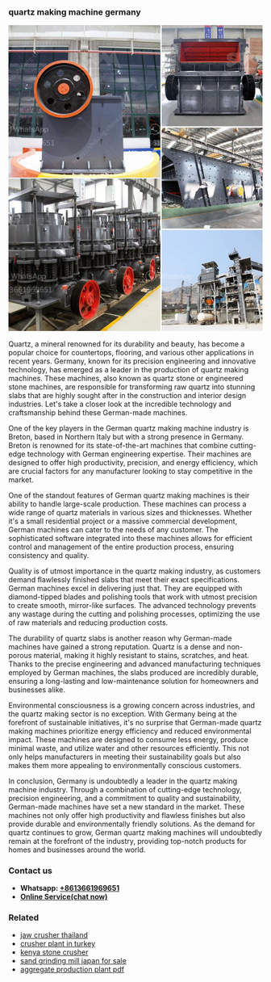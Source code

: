 <h3>quartz making machine germany</h3><img src='1708587246.jpg' alt=''><p>Quartz, a mineral renowned for its durability and beauty, has become a popular choice for countertops, flooring, and various other applications in recent years. Germany, known for its precision engineering and innovative technology, has emerged as a leader in the production of quartz making machines. These machines, also known as quartz stone or engineered stone machines, are responsible for transforming raw quartz into stunning slabs that are highly sought after in the construction and interior design industries. Let's take a closer look at the incredible technology and craftsmanship behind these German-made machines.</p><p>One of the key players in the German quartz making machine industry is Breton, based in Northern Italy but with a strong presence in Germany. Breton is renowned for its state-of-the-art machines that combine cutting-edge technology with German engineering expertise. Their machines are designed to offer high productivity, precision, and energy efficiency, which are crucial factors for any manufacturer looking to stay competitive in the market.</p><p>One of the standout features of German quartz making machines is their ability to handle large-scale production. These machines can process a wide range of quartz materials in various sizes and thicknesses. Whether it's a small residential project or a massive commercial development, German machines can cater to the needs of any customer. The sophisticated software integrated into these machines allows for efficient control and management of the entire production process, ensuring consistency and quality.</p><p>Quality is of utmost importance in the quartz making industry, as customers demand flawlessly finished slabs that meet their exact specifications. German machines excel in delivering just that. They are equipped with diamond-tipped blades and polishing tools that work with utmost precision to create smooth, mirror-like surfaces. The advanced technology prevents any wastage during the cutting and polishing processes, optimizing the use of raw materials and reducing production costs.</p><p>The durability of quartz slabs is another reason why German-made machines have gained a strong reputation. Quartz is a dense and non-porous material, making it highly resistant to stains, scratches, and heat. Thanks to the precise engineering and advanced manufacturing techniques employed by German machines, the slabs produced are incredibly durable, ensuring a long-lasting and low-maintenance solution for homeowners and businesses alike.</p><p>Environmental consciousness is a growing concern across industries, and the quartz making sector is no exception. With Germany being at the forefront of sustainable initiatives, it's no surprise that German-made quartz making machines prioritize energy efficiency and reduced environmental impact. These machines are designed to consume less energy, produce minimal waste, and utilize water and other resources efficiently. This not only helps manufacturers in meeting their sustainability goals but also makes them more appealing to environmentally conscious customers.</p><p>In conclusion, Germany is undoubtedly a leader in the quartz making machine industry. Through a combination of cutting-edge technology, precision engineering, and a commitment to quality and sustainability, German-made machines have set a new standard in the market. These machines not only offer high productivity and flawless finishes but also provide durable and environmentally friendly solutions. As the demand for quartz continues to grow, German quartz making machines will undoubtedly remain at the forefront of the industry, providing top-notch products for homes and businesses around the world.</p><h3>Contact us</h3><ul><li><strong>Whatsapp:&nbsp;<a href="https://wa.me/8613661969651">+8613661969651</a></strong></li><li><a href="https://swt.shibang-china.com/?git&amp;zhl&amp;quartz making machine germany"><strong>Online Service(chat now)</strong></a></li></ul><h3>Related</h3><ul><li><a href='jaw crusher thailand.md'>jaw crusher thailand</a></li><li><a href='crusher plant in turkey.md'>crusher plant in turkey</a></li><li><a href='kenya stone crusher.md'>kenya stone crusher</a></li><li><a href='sand grinding mill japan for sale.md'>sand grinding mill japan for sale</a></li><li><a href='aggregate production plant pdf.md'>aggregate production plant pdf</a></li></ul>